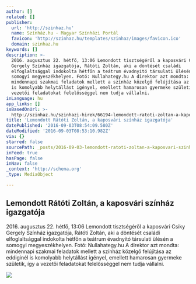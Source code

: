 ```yaml
---
author: []
related: []
publisher:
  url: 'http://szinhaz.hu'
  name: Színház.hu - Magyar Színházi Portál
  favicon: 'http://szinhaz.hu/templates/szinhaz/images/favicon.ico'
  domain: szinhaz.hu
keywords: []
description: >-
  2016. augusztus 22. hétfő, 13:06 Lemondott tisztségéről a kaposvári Csiky
  Gergely Színház igazgatója, Rátóti Zoltán, aki a döntését családi
  elfoglaltsággal indokolta hétfőn a teátrum évadnyitó társulati ülésén a
  somogyi megyeszékhelyen. Fotó: Nullahategy.hu A direktor azt mondta:
  mindennapi szakmai feladatok mellett a színház közelgő felújítása az eddiginél
  is komolyabb helytállást igényel, emellett hamarosan gyermeke születik, így a
  vezetői feladatokat felelősséggel nem tudja vállalni.
inLanguage: hu
app_links: []
isBasedOnUrl: >-
  http://szinhaz.hu/szinhazi-hirek/66194-lemondott-ratoti-zoltan-a-kaposvari-szinhaz-igazgatoja
title: 'Lemondott Rátóti Zoltán, a kaposvári színház igazgatója'
datePublished: '2016-09-03T08:54:09.580Z'
dateModified: '2016-09-03T08:53:10.982Z'
via: {}
starred: false
sourcePath: _posts/2016-09-03-lemondott-ratoti-zoltan-a-kaposvari-szinhaz-igazgatoja.md
inFeed: true
hasPage: false
inNav: false
_context: 'http://schema.org'
_type: MediaObject

---
```

<article style=""><h1>Lemondott Rátóti Zoltán, a kaposvári színház igazgatója</h1><p>2016. augusztus 22. hétfő, 13:06 Lemondott tisztségéről a kaposvári Csiky Gergely Színház igazgatója, Rátóti Zoltán, aki a döntését családi elfoglaltsággal indokolta hétfőn a teátrum évadnyitó társulati ülésén a somogyi megyeszékhelyen. Fotó: Nullahategy.hu A direktor azt mondta: mindennapi szakmai feladatok mellett a színház közelgő felújítása az eddiginél is komolyabb helytállást igényel, emellett hamarosan gyermeke születik, így a vezetői feladatokat felelősséggel nem tudja vállalni.</p><img src="http://szinhaz.hu/images/aktualis/2016/08_aug/08_19/ratito.jpg" /></article>